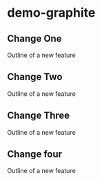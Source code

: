 # demo-graphite

## Change One
Outline of a new feature

## Change Two
Outline of a new feature

## Change Three
Outline of a new feature

## Change four
Outline of a new feature
